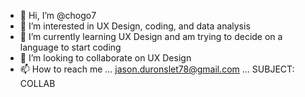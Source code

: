 - 👋 Hi, I’m @chogo7
- 👀 I’m interested in UX Design, coding, and data analysis
- 🌱 I’m currently learning UX Design and am trying to decide on a language to start coding
- 💞️ I’m looking to collaborate on UX Design
- 📫 How to reach me ... jason.duronslet78@gmail.com ... SUBJECT: COLLAB

<!---
chogo7/chogo7 is a ✨ special ✨ repository because its `README.md` (this file) appears on your GitHub profile.
You can click the Preview link to take a look at your changes.
--->
